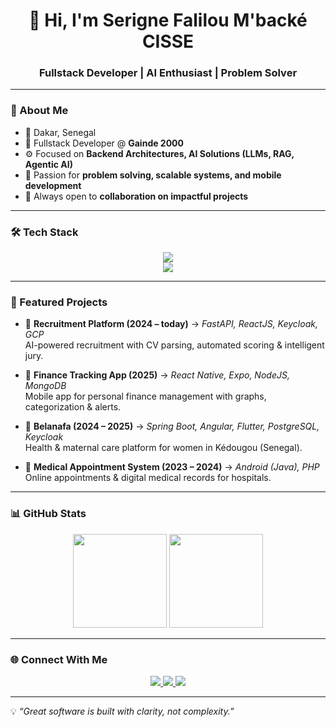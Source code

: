 <h1 align="center">👋 Hi, I'm Serigne Falilou M'backé CISSE</h1>
<h3 align="center">Fullstack Developer | AI Enthusiast | Problem Solver</h3>

---

### 🚀 About Me  
- 📍 Dakar, Senegal  
- 💼 Fullstack Developer @ **Gainde 2000**  
- ⚙️ Focused on **Backend Architectures, AI Solutions (LLMs, RAG, Agentic AI)**  
- 🧩 Passion for **problem solving, scalable systems, and mobile development**  
- 🤝 Always open to **collaboration on impactful projects**  

---

### 🛠️ Tech Stack  
<p align="center">
  <img src="https://skillicons.dev/icons?i=python,java,spring,js,ts,nodejs,react,angular,flutter,php" /><br/>
  <img src="https://skillicons.dev/icons?i=fastapi,docker,kubernetes,postgresql,mongodb,git,github,gitlab,aws,gcp" />
</p>

---

### 📂 Featured Projects  
- 🔹 **Recruitment Platform (2024 – today)** → *FastAPI, ReactJS, Keycloak, GCP*  
  AI-powered recruitment with CV parsing, automated scoring & intelligent jury.  

- 🔹 **Finance Tracking App (2025)** → *React Native, Expo, NodeJS, MongoDB*  
  Mobile app for personal finance management with graphs, categorization & alerts.  

- 🔹 **Belanafa (2024 – 2025)** → *Spring Boot, Angular, Flutter, PostgreSQL, Keycloak*  
  Health & maternal care platform for women in Kédougou (Senegal).  

- 🔹 **Medical Appointment System (2023 – 2024)** → *Android (Java), PHP*  
  Online appointments & digital medical records for hospitals.  

---

### 📊 GitHub Stats  
<p align="center">
  <img src="https://github-readme-stats.vercel.app/api?username=falilouMBC&show_icons=true&theme=tokyonight" height="150"/>
  <img src="https://github-readme-streak-stats.herokuapp.com/?user=falilouMBC&theme=tokyonight" height="150"/>
</p>

---

### 🌐 Connect With Me  
<p align="center">
  <a href="https://linkedin.com/in/serigne-falilou-m-back%C3%A9-cisse-0810081a3">
    <img src="https://skillicons.dev/icons?i=linkedin" />
  </a>
  <a href="mailto:cissefalilou8@gmail.com">
    <img src="https://skillicons.dev/icons?i=gmail" />
  </a>
  <a href="https://github.com/falilouMBC">
    <img src="https://skillicons.dev/icons?i=github" />
  </a>
</p>

---

💡 *“Great software is built with clarity, not complexity.”*
